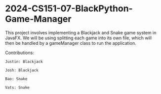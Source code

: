 # 2024-CS151-07-BlackPython-Game-Manager

This project involves implementing a Blackjack and Snake game system in JavaFX. 
We will be using splitting each game into its own file, which will then be handled 
by a gameManager class to run the application.

Contributions:

    Justin: Blackjack

    Josh: Blackjack

    Bao: Snake

    Vats: Snake
